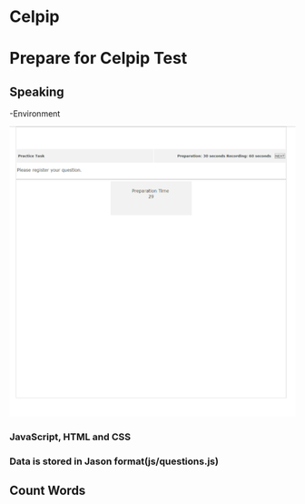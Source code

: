 # Celpip
<h1>Prepare for Celpip Test</h1>
<h2>Speaking</h2>
-Environment

![Speaking Test Form](https://github.com/kwakchulyong/Celpip/blob/master/screenshot/speakingtestform.png)
<h3>JavaScript, HTML and CSS</h3>
<h3>Data is stored in Jason format(js/questions.js)</h3>
<h2>Count Words</h2>
<pre><code>
<body>
	<script>

	function changeCount() {
		var val = document.getElementById("userTxt").value;
		var count = countWords(val);
		document.getElementById("count").innerText = count;
	}
	
	function countWords(s){
		s = s.replace(/(^\s*)|(\s*$)/gi,"");//exclude  start and end white-space
		s = s.replace(/[ ]{2,}/gi," ");//2 or more space to 1
		s = s.replace(/\n/g, ' '); //Enter Key -> replace Space
		return s.split(' ').filter(function(str){return str!="";}).length;
	}
	
	function download() {
		var resultText = document.getElementById("userTxt").value;
		var hiddenElement = document.createElement('a');

		//hiddenElement.href = 'data:attachment/text,' + encodeURI(resultText);
		hiddenElement.href = 'data:attachment/text,' + encodeURIComponent(resultText);
		hiddenElement.target = '_blank';
		hiddenElement.download = 'testEssay.txt';
		hiddenElement.click();
		
		alert('Complete Download');
	}
	
	</script>
  
  
  <textarea style="width:100%; height:auto;" 
  onfocus="this.select()" 
  id="userTxt" rows="20" cols="60"  
  onkeyup="changeCount();">
  </textarea>
  <br/>
  <span id="count">0</span> <button onclick="download();">download</button>
</body>
</code></pre>

